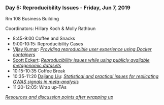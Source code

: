 ### Day 5: Reproducibility Issues - Friday, Jun 7, 2019

Rm 108  Business Building

Coordinators: Hillary Koch & Molly Rathbun


- 8:45-9:00 Coffee and Snacks
- 9:00-10:15: Reproducibility Cases
- [Vijay Kumar][vkumar]: [*Providing reproducible user experience using Docker containers*](/archives/2019/day5/docs/Data_Reproducibility_Docker.pdf)
- [Scott Eckert][seckert]: [*Reproducibility issues while using publicly available metagenomic datasets*](/archives/2019/day5/docs/metagenomic_data_reproducibility.pdf)
- 10:15-10:35 Coffee Break
- 10:35-11:20 [Dajiang Liu][dliu]: [*Statistical and practical issues for replicating GWAS signals in meta-analysis*](/archives/2019/day5/docs/Reproducibility-BootCamp.pdf)
- 11:20-12:05: Wrap up-TAs

[*Resources and discussion points after wrapping up*](discussion.md)

[vkumar]: https://www.huck.psu.edu/people/vijay-kumar-manickavasagam-pounraja
[seckert]: https://www.huck.psu.edu/people/scott-eckert
[dliu]: https://pennstate.pure.elsevier.com/en/persons/dajiang-liu
